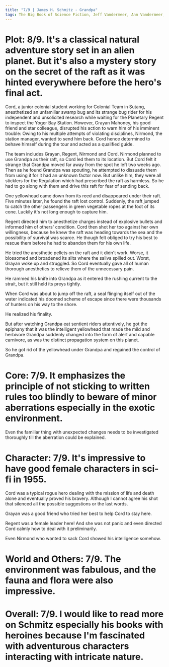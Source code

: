 ```yaml
---
title: "7/9 | James H. Schmitz - Grandpa"
tags: The Big Book of Science Fiction, Jeff Vandermeer, Ann Vandermeer, short story, novelette, science fiction, 1911-1981, 1955
---
```


# Plot: 8/9. It's a classical natural adventure story set in an alien planet. But it's also a mystery story on the secret of the raft as it was hinted everywhere before the hero's final act.
Cord, a junior colonial student working for Colonial Team in Sutang, anesthetized an unfamiliar swamp bug and its strange bug rider for his independent and unsolicited research while waiting for the Planetary Regent to inspect the Yoger Bay Station.
However, Grayan Mahoney, his good friend and star colleague, disrupted his action to warn him of his imminent trouble: Owing to his multiple attempts of violating disciplines, Nirmond, the station manager, wanted to send him back. Cord hence determined to behave himself during the tour and acted as a qualified guide.

The team includes Grayan, Regent, Nirmond and Cord. Nirmond planned to use Grandpa as their raft, so Cord led them to its location. But Cord felt it strange that Grandpa moved far away from the spot he left two weeks ago.
Then as he found Grandpa was spouting, he attempted to dissuade them from using it for it had an unknown factor now. But unlike him, they were all sticklers for the Regulation which had prescribed the raft as harmless. So he had to go along with them and drive this raft for fear of sending back.

One yellowhead came down from its reed and disappeared under their raft. Five minutes later, he found the raft lost control. Suddenly, the raft jumped to catch the other passengers in green vegetable ropes at the foot of its cone. Luckily it's not long enough to capture him.

Regent directed him to anesthetize charges instead of explosive bullets and informed him of others' condition. Cord then shot her too against her own willingness, because he knew the raft was heading towards the sea and the possibility of survival was scarce. He though felt obliged to try his best to rescue them before he had to abandon them for his own life.

He tried the anesthetic pellets on the raft and it didn't work. Worse, it blossomed and broadened its slits where the saliva spilled out. Worst, Grayan woke up and struggled. So Cord eventually gave all of human thorough anesthetics to relieve them of the unnecessary pain.

He rammed his knife into Grandpa as it entered the rushing current to the strait, but it still held its preys tightly. 

When Cord was about to jump off the raft, a seal flinging itself out of the water indicated his doomed scheme of escape since there were thousands of hunters on his way to the shore.

He realized his finality. 

But after watching Grandpa eat sentient riders attentively, he got the epiphany that it was the intelligent yellowhead that made the mild and herbivore Grandpa suddenly changed into the form of alert and capable carnivore, as was the distinct propagation system on this planet.

So he got rid of the yellowhead under Grandpa and regained the control of Grandpa.

# Core: 7/9. It emphasizes the principle of not sticking to written rules too blindly to beware of minor aberrations especially in the exotic environment.
Even the familiar thing with unexpected changes needs to be investigated thoroughly till the aberration could be explained.



# Character: 7/9. It's impressive to have good female characters in sci-fi in 1955.
Cord was a typical rogue hero dealing with the mission of life and death alone and eventually proved his bravery. Although I cannot agree his shot that silenced all the possible suggestions or the last words.

Grayan was a good friend who tried her best to help Cord to stay here.

Regent was a female leader here! And she was not panic and even directed Cord calmly how to deal with it preliminarily.

Even Nirmond who wanted to sack Cord showed his intelligence somehow.



# World and Others: 7/9. The environment was fabulous, and the fauna and flora were also impressive.



# Overall: 7/9. I would like to read more on Schmitz especially his books with heroines because I'm fascinated with adventurous characters interacting with intricate nature.

